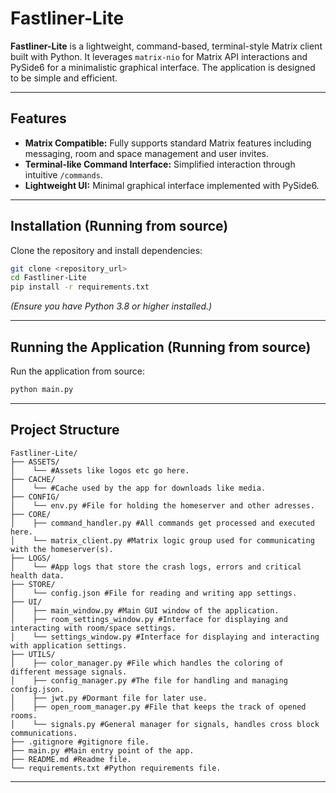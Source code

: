 # Fastliner-Lite

**Fastliner-Lite** is a lightweight, command-based, terminal-style Matrix client built with Python. 
It leverages `matrix-nio` for Matrix API interactions and PySide6 for a minimalistic graphical interface. 
The application is designed to be simple and efficient.

---

## Features

- **Matrix Compatible:** Fully supports standard Matrix features including messaging, room and space management and user invites.
- **Terminal-like Command Interface:** Simplified interaction through intuitive `/commands`.
- **Lightweight UI:** Minimal graphical interface implemented with PySide6.

---

## Installation (Running from source)

Clone the repository and install dependencies:

```bash
git clone <repository_url>
cd Fastliner-Lite
pip install -r requirements.txt
```

*(Ensure you have Python 3.8 or higher installed.)*

---

## Running the Application (Running from source)

Run the application from source:

```bash
python main.py
```

---

## Project Structure

```
Fastliner-Lite/
├── ASSETS/
│    └── #Assets like logos etc go here.
├── CACHE/
│    └── #Cache used by the app for downloads like media.
├── CONFIG/
│    └── env.py #File for holding the homeserver and other adresses.
├── CORE/
│    ├── command_handler.py #All commands get processed and executed here.
│    └── matrix_client.py #Matrix logic group used for communicating with the homeserver(s).
├── LOGS/
│    └── #App logs that store the crash logs, errors and critical health data.
├── STORE/
│    └── config.json #File for reading and writing app settings.
├── UI/
│    ├── main_window.py #Main GUI window of the application.
│    ├── room_settings_window.py #Interface for displaying and interacting with room/space settings.
│    └── settings_window.py #Interface for displaying and interacting with application settings.
├── UTILS/
│    ├── color_manager.py #File which handles the coloring of different message signals.
│    ├── config_manager.py #The file for handling and managing config.json.
│    ├── jwt.py #Dormant file for later use.
│    ├── open_room_manager.py #File that keeps the track of opened rooms.
│    └── signals.py #General manager for signals, handles cross block communications.
├── .gitignore #gitignore file.
├── main.py #Main entry point of the app.
├── README.md #Readme file.
└── requirements.txt #Python requirements file.
```

---